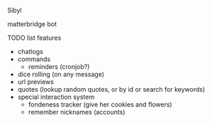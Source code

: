 Sibyl

matterbridge bot


TODO list features

- chatlogs
- commands
  - reminders (cronjob?)
- dice rolling (on any message)
- url previews
- quotes (lookup random quotes, or by id or search for keywords)
- special interaction system
  - fondeness tracker (give her cookies and flowers)
  - remember nicknames (accounts)
